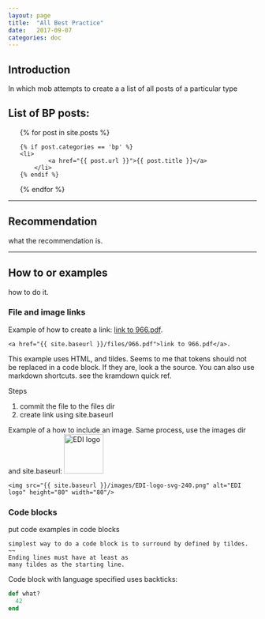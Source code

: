 ```yaml
---
layout: page
title:  "All Best Practice"
date:   2017-09-07
categories: doc
---
```

## Introduction
In which mob attempts to create a a list of all posts of a particular type




## List of BP posts:
<ul>
  {% for post in site.posts %}
 
    {% if post.categories == 'bp' %}
   	<li>
      		<a href="{{ post.url }}">{{ post.title }}</a>
    	</li>
    {% endif %}
  {% endfor %}
</ul>




---
## Recommendation
what the recommendation is.

---
## How to or examples
how to do it. 

### File and image links
Example of how to create a link: <a href="{{ site.baseurl }}/files/966.pdf">link to 966.pdf</a>.

~~~~
<a href="{{ site.baseurl }}/files/966.pdf">link to 966.pdf</a>. 
~~~~~

This example uses HTML, and tildes. Seems to me that tokens should not be replaced in a code block. If they are, look a the source. You can also use markdown shortcuts. see the kramdown quick ref.

Steps
1. commit the file to the files dir
1. create link using site.baseurl


Example of a how to include an image. Same process, use the images dir and site.baseurl:
<img src="{{ site.baseurl }}/images/EDI-logo-svg-240.png" alt="EDI logo" height="80" width="80"/>

~~~
<img src="{{ site.baseurl }}/images/EDI-logo-svg-240.png" alt="EDI logo" height="80" width="80"/>
~~~~

### Code blocks
put code examples in code blocks
~~~~~
simplest way to do a code block is to surround by defined by tildes.
~~
Ending lines must have at least as
many tildes as the starting line. 
~~~~~~~~~~~


Code block with language specified uses backticks:
``` ruby
def what?
  42
end
```



